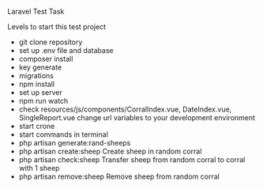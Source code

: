 Laravel Test Task

Levels to start this test project

- git clone repository
- set up .env file and database
- composer install
- key generate
- migrations
- npm install
- set up server
- npm run watch
- check resources/js/components/CorralIndex.vue, DateIndex.vue, SingleReport.vue change url variables to your development environment
- start crone
- start commands in terminal 
- php artisan generate:rand-sheeps
- php artisan create:sheep Create sheep in random corral
- php artisan check:sheep Transfer sheep from random corral to corral with 1 sheep
- php artisan remove:sheep Remove sheep from random corral